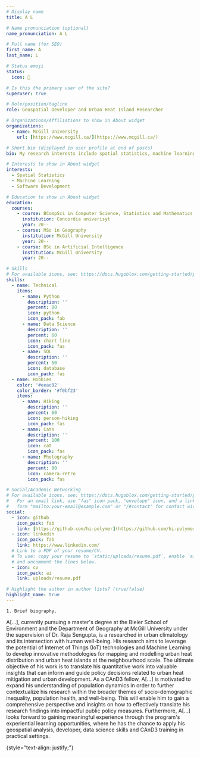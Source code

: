 ```yaml
---
# Display name
title: A L

# Name pronunciation (optional)
name_pronunciation: A L

# Full name (for SEO)
first_name: A
last_name: L

# Status emoji
status:
  icon: 🌿

# Is this the primary user of the site?
superuser: true

# Role/position/tagline
role: Geospatial Developer and Urban Heat Island Researcher

# Organizations/Affiliations to show in About widget
organizations:
  - name: McGill University 
    url: [https://www.mcgill.ca/](https://www.mcgill.ca/)

# Short bio (displayed in user profile at end of posts)
bio: My research interests include spatial statistics, machine learning and its application in spatial sciences. 

# Interests to show in About widget
interests:
  - Spatial Statistics
  - Machine Learning
  - Software Development

# Education to show in About widget
education:
  courses:
    - course: BCompSci in Computer Science, Statistics and Mathematics
      institution: Concordia univerisyt
      year: 20--
    - course: MSc in Geography
      institution: McGill University
      year: 20--
    - course: BSc in Artificial Intelligence
      institution: McGill University
      year: 20--

# Skills
# For available icons, see: https://docs.hugoblox.com/getting-started/page-builder/#icons
skills:
  - name: Technical
    items:
      - name: Python
        description: ''
        percent: 80
        icon: python
        icon_pack: fab
      - name: Data Science
        description: ''
        percent: 60
        icon: chart-line
        icon_pack: fas
      - name: SQL
        description: ''
        percent: 50
        icon: database
        icon_pack: fas
  - name: Hobbies
    color: '#eeac02'
    color_border: '#f0bf23'
    items:
      - name: Hiking
        description: ''
        percent: 60
        icon: person-hiking
        icon_pack: fas
      - name: Cats
        description: ''
        percent: 100
        icon: cat
        icon_pack: fas
      - name: Photography
        description: ''
        percent: 80
        icon: camera-retro
        icon_pack: fas

# Social/Academic Networking
# For available icons, see: https://docs.hugoblox.com/getting-started/page-builder/#icons
#   For an email link, use "fas" icon pack, "envelope" icon, and a link in the
#   form "mailto:your-email@example.com" or "/#contact" for contact widget.
social:
  - icon: github
    icon_pack: fab
    link: [https://github.com/hi-polymer](https://github.com/hi-polymer)
  - icon: linkedin
    icon_pack: fab
    link: https://www.linkedin.com/
  # Link to a PDF of your resume/CV.
  # To use: copy your resume to `static/uploads/resume.pdf`, enable `ai` icons in `params.yaml`,
  # and uncomment the lines below.
  - icon: cv
    icon_pack: ai
    link: uploads/resume.pdf

# Highlight the author in author lists? (true/false)
highlight_name: true
---
```

    1. Brief biography. 

A[...], currently pursuing a master's degree at the Bieler School of Environment and the Department of Geography at McGill University under the supervision of Dr. Raja Sengupta, is a researched in urban climatology and its intersection with human well-being. His research aims to leverage the potential of Internet of Things (IoT) technologies and Machine Learning to develop innovative methodologies for mapping and modelling urban heat distribution and urban heat islands at the neighbourhood scale. The ultimate objective of his work is to translate his quantitative work into valuable insights that can inform and guide policy decisions related to urban heat mitigation and urban development.
As a CAnD3 fellow, A[...] is motivated to expand his understanding of population dynamics in order to further contextualize his research within the broader themes of socio-demographic inequality, population health, and well-being. This will enable him to gain a comprehensive perspective and insights on how to effectively translate his research findings into impactful public policy measures. Furthermore, A[...] looks forward to gaining meaningful experience through the program's experiential learning opportunities, where he has the chance to apply his  geospatial analysis, developer, data science skills and CAnD3 training in practical settings.


{style="text-align: justify;"}
